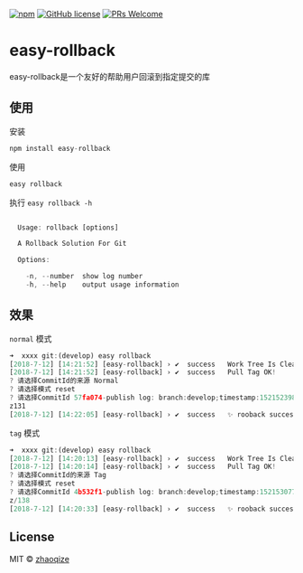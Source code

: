 [![npm](https://img.shields.io/npm/v/easy-rollback.svg?style=flat)](https://github.com/zhaoqize/easy-rollback)
[![GitHub license](https://img.shields.io/github/license/zhaoqize/easy-rollback.svg)](https://github.com/zhaoqize/easy-rollback/blob/master/LICENSE)
[![PRs Welcome](https://img.shields.io/badge/PRs-welcome-brightgreen.svg)]()
# easy-rollback
easy-rollback是一个友好的帮助用户回滚到指定提交的库

## 使用
安装
```js
npm install easy-rollback
```

使用
```js
easy rollback
```

执行 `easy rollback -h`
```js

  Usage: rollback [options]

  A Rollback Solution For Git

  Options:

    -n, --number  show log number
    -h, --help    output usage information
```

## 效果
`normal` 模式
```js
➜  xxxx git:(develop) easy rollback
[2018-7-12] [14:21:52] [easy-rollback] › ✔  success   Work Tree Is Clean!
[2018-7-12] [14:21:52] [easy-rollback] › ✔  success   Pull Tag OK!
? 请选择CommitId的来源 Normal
? 请选择模式 reset
? 请选择CommitId 57fa074-publish log: branch:develop;timestamp:1521523982985;msg:zq
z131
[2018-7-12] [14:22:05] [easy-rollback] › ✔  success   ✨ rooback success!
```

`tag` 模式
```js
➜  xxxx git:(develop) easy rollback
[2018-7-12] [14:20:13] [easy-rollback] › ✔  success   Work Tree Is Clean!
[2018-7-12] [14:20:14] [easy-rollback] › ✔  success   Pull Tag OK!
? 请选择CommitId的来源 Tag
? 请选择模式 reset
? 请选择CommitId 4b532f1-publish log: branch:develop;timestamp:1521530777307;msg:zq
z/138
[2018-7-12] [14:20:33] [easy-rollback] › ✔  success   ✨ rooback success!
```

## License

MIT © [zhaoqize]()
